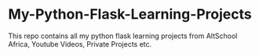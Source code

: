 # My-Python-Flask-Learning-Projects
This repo contains all my python flask learning projects from AltSchool Africa, Youtube Videos, Private Projects etc.
